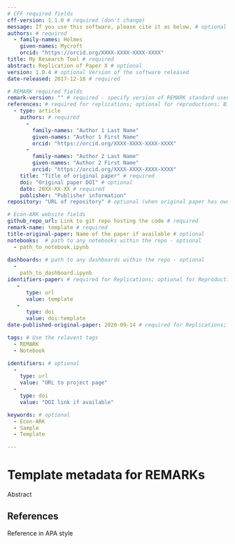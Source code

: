 ```yaml
---
# CFF required fields
cff-version: 1.1.0 # required (don't change)
message: If you use this software, please cite it as below. # optional
authors: # required
  - family-names: Holmes
    given-names: Mycroft
    orcid: "https://orcid.org/XXXX-XXXX-XXXX-XXXX"
title: My Research Tool # required
abstract: Replication of Paper X # optional
version: 1.0.4 # optional Version of the software released
date-released: 2017-12-18 # required

# REMARK required fields
remark-version: "" # required - specify version of REMARK standard used
references: # required for replications; optional for reproductions; BibTex data from original paper
  - type: article
    authors: # required
      -
        family-names: "Author 1 Last Name"
        given-names: "Author 1 First Name"
        orcid: "https://orcid.org/XXXX-XXXX-XXXX-XXXX"
      -
        family-names: "Author 2 Last Name"
        given-names: "Author 2 First Name"
        orcid: "https://orcid.org/XXXX-XXXX-XXXX-XXXX"
    title: "Title of original paper" # required
    doi: "Original paper DOI" # optional
    date: 20XX-XX-XX # required
    publisher: "Publisher information"
repository: "URL of repository" # optional (when original paper has own repository)

# Econ-ARK website fields 
github_repo_url: Link to git repo hosting the code # required 
remark-name: template # required
title-original-paper: Name of the paper if available # optional 
notebooks:  # path to any notebooks within the repo - optional
  - path_to_notebook.ipynb
  
dashboards: # path to any dashboards within the repo - optional
  - 
    path_to_dashboard.ipynb
identifiers-paper: # required for Replications; optional for Reproductions
   - 
      type: url 
      value: template
   - 
      type: doi
      value: doi:template
date-published-original-paper: 2020-09-14 # required for Replications; optional for Reproductions

tags: # Use the relavent tags
  - REMARK
  - Notebook

identifiers: # optional
  - 
    type: url
    value: "URL to project page"
  - 
    type: doi
    value: "DOI link if available"

keywords: # optional
  - Econ-ARK
  - Sample
  - Template

---
```


# Template metadata for REMARKs

Abstract

## References

Reference in APA style
